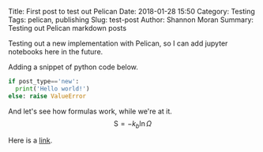 Title: First post to test out Pelican
Date: 2018-01-28 15:50
Category: Testing
Tags: pelican, publishing
Slug: test-post
Author: Shannon Moran
Summary: Testing out Pelican markdown posts

Testing out a new implementation with Pelican, so I can add jupyter notebooks here in the future.

Adding a snippet of python code below.

```python
if post_type=='new':
  print('Hello world!')
else: raise ValueError
```

And let's see how formulas work, while we're at it.
$$ \text{S} = -k_b \ln{\Omega}$$

Here is a [link](http://web.mit.edu/).
